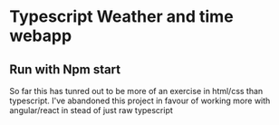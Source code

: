 # Typescript Weather and time webapp

## Run with Npm start


So far this has tunred out to be more of an exercise in html/css than typescript.
I've abandoned this project in favour of working more with angular/react in stead of just raw typescript
